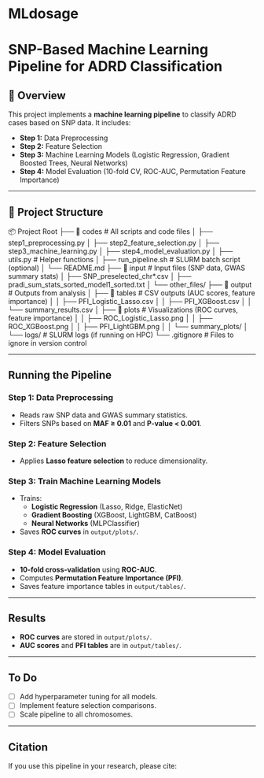 # MLdosage

# SNP-Based Machine Learning Pipeline for ADRD Classification

## 📖 Overview
This project implements a **machine learning pipeline** to classify ADRD cases based on SNP data. It includes:
- **Step 1:** Data Preprocessing
- **Step 2:** Feature Selection
- **Step 3:** Machine Learning Models (Logistic Regression, Gradient Boosted Trees, Neural Networks)
- **Step 4:** Model Evaluation (10-fold CV, ROC-AUC, Permutation Feature Importance)

---

## 📂 Project Structure

📦 Project Root ├── 📁 codes # All scripts and code files │ ├── step1_preprocessing.py │ ├── step2_feature_selection.py │ ├── step3_machine_learning.py │ ├── step4_model_evaluation.py │ ├── utils.py # Helper functions │ ├── run_pipeline.sh # SLURM batch script (optional) │ └── README.md ├── 📁 input # Input files (SNP data, GWAS summary stats) │ ├── SNP_preselected_chr*.csv │ ├── pradi_sum_stats_sorted_model1_sorted.txt │ └── other_files/ ├── 📁 output # Outputs from analysis │ ├── 📁 tables # CSV outputs (AUC scores, feature importance) │ │ ├── PFI_Logistic_Lasso.csv │ │ ├── PFI_XGBoost.csv │ │ └── summary_results.csv │ ├── 📁 plots # Visualizations (ROC curves, feature importance) │ │ ├── ROC_Logistic_Lasso.png │ │ ├── ROC_XGBoost.png │ │ ├── PFI_LightGBM.png │ │ └── summary_plots/ │ └── logs/ # SLURM logs (if running on HPC) └── .gitignore # Files to ignore in version control



---

## Running the Pipeline

### **Step 1: Data Preprocessing**
- Reads raw SNP data and GWAS summary statistics.
- Filters SNPs based on **MAF ≥ 0.01** and **P-value < 0.001**.

### **Step 2: Feature Selection**
- Applies **Lasso feature selection** to reduce dimensionality.

### **Step 3: Train Machine Learning Models**
- Trains:
  - **Logistic Regression** (Lasso, Ridge, ElasticNet)
  - **Gradient Boosting** (XGBoost, LightGBM, CatBoost)
  - **Neural Networks** (MLPClassifier)
- Saves **ROC curves** in `output/plots/`.

### **Step 4: Model Evaluation**
- **10-fold cross-validation** using **ROC-AUC**.
- Computes **Permutation Feature Importance (PFI)**.
- Saves feature importance tables in `output/tables/`.

---

## Results
- **ROC curves** are stored in `output/plots/`.
- **AUC scores** and **PFI tables** are in `output/tables/`.

---

## To Do
- [ ] Add hyperparameter tuning for all models.
- [ ] Implement feature selection comparisons.
- [ ] Scale pipeline to all chromosomes.

---

## Citation
If you use this pipeline in your research, please cite:

